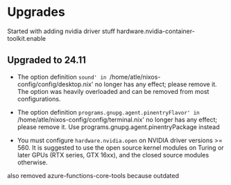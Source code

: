 # Upgrades

Started with adding nvidia driver stuff
hardware.nvidia-container-toolkit.enable

## Upgraded to 24.11

- The option definition `sound' in `/home/atle/nixos-config/config/desktop.nix' no longer has any effect; please remove it.
The option was heavily overloaded and can be removed from most configurations.

- The option definition `programs.gnupg.agent.pinentryFlavor' in `/home/atle/nixos-config/config/terminal.nix' no longer has any effect; please remove it.
Use programs.gnupg.agent.pinentryPackage instead

- You must configure `hardware.nvidia.open` on NVIDIA driver versions >= 560.
It is suggested to use the open source kernel modules on Turing or later GPUs (RTX series, GTX 16xx), and the closed source modules otherwise.

also removed azure-functions-core-tools because outdated